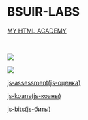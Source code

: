 # BSUIR-LABS

[MY HTML ACADEMY](https://htmlacademy.ru/profile/id2468321)

<br>

![](https://github.githubassets.com/images/icons/emoji/atom.png?v8)

![](https://github.githubassets.com/images/icons/emoji/unicode/269b.png?v8)


[js-assessment(js-оценка)](https://github.com/rmurphey/js-assessment)

[js-koans(js-коаны)](https://github.com/mrdavidlaing/javascript-koans)

[js-bits(js-биты)](https://github.com/vasanthk/js-bits)


